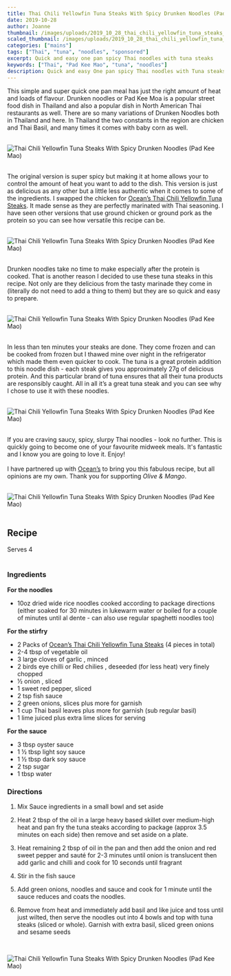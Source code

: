 ```yaml
---
title: Thai Chili Yellowfin Tuna Steaks With Spicy Drunken Noodles (Pad Kee Mao)
date: 2019-10-28
author: Joanne
thumbnail: /images/uploads/2019_10_28_thai_chili_yellowfin_tuna_steaks_with_spicy_drunken_noodles_1.jpg
scaled_thumbnail: /images/uploads/2019_10_28_thai_chili_yellowfin_tuna_steaks_with_spicy_drunken_noodles_0.jpg
categories: ["mains"]
tags: ["Thai", "tuna", "noodles", "sponsored"]
excerpt: Quick and easy one pan spicy Thai noodles with tuna steaks
keywords: ["Thai", "Pad Kee Mao", "tuna", "noodles"]
description: Quick and easy One pan spicy Thai noodles with Tuna steaks
---
```


This simple and super quick one pan meal has just the right amount of heat and loads of flavour. Drunken noodles or Pad Kee Moa is a popular street food dish in Thailand and also a popular dish in North American Thai restaurants as well. There are so many variations of Drunken Noodles both in Thailand and here. In Thailand the two constants in the region are chicken and Thai Basil, and many times it comes with baby corn as well. 
</br>
</br>

![Thai Chili Yellowfin Tuna Steaks With Spicy Drunken Noodles (Pad Kee Mao)](/images/uploads/2019_10_28_thai_chili_yellowfin_tuna_steaks_with_spicy_drunken_noodles_2.jpg)
</br>
</br>

The original version is super spicy but making it at home allows your to control the amount of heat you want to add to the dish. This version is just as delicious as any other but a little less authentic when it comes to some of the ingredients. I swapped the chicken for <span class="highlight"><a rel="nofollow" href="https://oceans.ca/products/thai-chili-yellowfin-tuna-steaks/">Ocean’s Thai Chili Yellowfin Tuna Steaks</a></span>. It made sense as they are perfectly marinated with Thai seasoning.  I have seen other versions that use ground chicken or ground pork as the protein so you can see how versatile this recipe can be. 
</br>
</br>

![Thai Chili Yellowfin Tuna Steaks With Spicy Drunken Noodles (Pad Kee Mao)](/images/uploads/2019_10_28_thai_chili_yellowfin_tuna_steaks_with_spicy_drunken_noodles_3.jpg)
</br>
</br>

Drunken noodles take no time to make especially after the protein is cooked. That is another reason I decided to use these tuna steaks in this recipe. Not only are they delicious from the tasty marinade they come in (literally do not need to add a thing to them) but they are so quick and easy to prepare. 
</br>
</br>

![Thai Chili Yellowfin Tuna Steaks With Spicy Drunken Noodles (Pad Kee Mao)](/images/uploads/2019_10_28_thai_chili_yellowfin_tuna_steaks_with_spicy_drunken_noodles_4.jpg)
</br>
</br>

In less than ten minutes your steaks are done. They come frozen and can be cooked from frozen but I thawed mine over night in the refrigerator which made them even quicker to cook. The tuna is a great protein addition to this noodle dish - each steak gives you approximately 27g of delicious protein. And this particular brand of tuna ensures that all their tuna products are responsibly caught. All in all it’s a great tuna steak and you can see why I chose to use it with these noodles. 
</br>
</br>

![Thai Chili Yellowfin Tuna Steaks With Spicy Drunken Noodles (Pad Kee Mao)](/images/uploads/2019_10_28_thai_chili_yellowfin_tuna_steaks_with_spicy_drunken_noodles_5.jpg)
</br>
</br>

If you are craving saucy, spicy, slurpy Thai noodles - look no further. This is quickly going to become one of your favourite midweek meals. It's fantastic and I know you are going to love it. Enjoy!
</br>
</br>
I have partnered up with <span class="highlight"><a rel="nofollow" href="https://oceans.ca">Ocean’s</a></span> to bring you this fabulous recipe, but all opinions are my own. Thank you for supporting _Olive & Mango_.
</br>
</br>

![Thai Chili Yellowfin Tuna Steaks With Spicy Drunken Noodles (Pad Kee Mao)](/images/uploads/2019_10_28_thai_chili_yellowfin_tuna_steaks_with_spicy_drunken_noodles_6.jpg)
</br>
</br>

## Recipe
Serves 4
</br>
</br>

### Ingredients

__For the noodles__

* <span itemprop="ingredients">10oz dried wide rice noodles cooked according to package directions (either soaked for 30 minutes in lukewarm water or boiled for a couple of minutes until al dente - can also use regular spaghetti noodles too) </span>

__For the stirfry__

* <span itemprop="ingredients">2 Packs of <span class="highlight"><a rel="nofollow" href="https://oceans.ca/products/thai-chili-yellowfin-tuna-steaks/">Ocean’s Thai Chili Yellowfin Tuna Steaks</a></span> (4 pieces in total) </span>
* <span itemprop="ingredients">2-4 tbsp of vegetable oil </span>
* <span itemprop="ingredients">3 large cloves of garlic , minced</span>
* <span itemprop="ingredients">2 birds eye chilli or Red chilies , deseeded (for less heat) very finely chopped </span>
* <span itemprop="ingredients">&frac12; onion , sliced</span>
* <span itemprop="ingredients">1 sweet red pepper, sliced </span>
* <span itemprop="ingredients">2 tsp fish sauce </span>
* <span itemprop="ingredients">2 green onions, slices plus more for garnish </span>
* <span itemprop="ingredients">1 cup Thai basil leaves plus more for garnish (sub regular basil) </span>
* <span itemprop="ingredients">1 lime juiced plus extra lime slices for serving </span>

__For the sauce__

* <span itemprop="ingredients">3 tbsp oyster sauce</span>
* <span itemprop="ingredients">1 &frac12; tbsp light soy sauce</span>
* <span itemprop="ingredients">1 &frac12; tbsp dark soy sauce </span>
* <span itemprop="ingredients">2 tsp sugar</span>
* <span itemprop="ingredients">1 tbsp water</span>

### Directions

1. Mix Sauce ingredients in a small bowl and set aside 
1. Heat 2 tbsp of the oil in a large heavy based skillet over medium-high heat and pan fry the tuna steaks according to package (approx 3.5 minutes on each side) then remove and set aside on a plate.
1. Heat remaining 2 tbsp of oil in the pan and then add the onion and red sweet pepper and sauté for 2-3 minutes until onion is translucent then add garlic and chilli and cook for 10 seconds until fragrant 

1. Stir in the fish sauce 

1. Add green onions, noodles and sauce and cook for 1 minute until the sauce reduces and coats the noodles.
1. Remove from heat and immediately add basil and like juice and toss until just wilted, then serve the noodles out into 4 bowls and top with tuna steaks (sliced or whole). Garnish with extra basil, sliced green onions and sesame seeds 

</br>

![Thai Chili Yellowfin Tuna Steaks With Spicy Drunken Noodles (Pad Kee Mao)](/images/uploads/2019_10_28_thai_chili_yellowfin_tuna_steaks_with_spicy_drunken_noodles_7.jpg)
